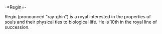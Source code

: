 -=Regin=-

Regin (pronounced &quot;ray-ghin&quot;) is a royal interested in the properties of souls and their physical ties to biological life. He is 10th in the royal line of succession.
